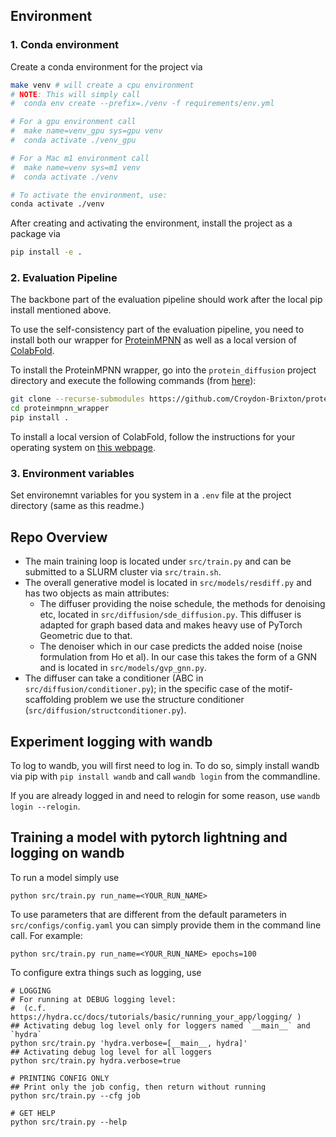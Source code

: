 ## Environment
### 1. Conda environment
Create a conda environment for the project via
```bash
make venv # will create a cpu environment
# NOTE: This will simply call
#  conda env create --prefix=./venv -f requirements/env.yml

# For a gpu environment call
#  make name=venv_gpu sys=gpu venv
#  conda activate ./venv_gpu

# For a Mac m1 environment call
#  make name=venv sys=m1 venv
#  conda activate ./venv

# To activate the environment, use:
conda activate ./venv
```

After creating and activating the environment, install the project as a package via
```bash
pip install -e .
```

### 2. Evaluation Pipeline

The backbone part of the evaluation pipeline should work after the local pip install mentioned above.

To use the self-consistency part of the evaluation pipeline, you need to install both our wrapper for [ProteinMPNN](https://www.science.org/doi/10.1126/science.add2187#:~:text=ProteinMPNN%20solves%20sequence%20design%20problems,rescues%20previously%20failed%20designs%20made) as well as a local version of [ColabFold](https://www.nature.com/articles/s41592-022-01488-1).

To install the ProteinMPNN wrapper, go into the `protein_diffusion` project directory and execute the following commands (from [here](https://github.com/Croydon-Brixton/proteinmpnn_wrapper/tree/main)):

```bash
git clone --recurse-submodules https://github.com/Croydon-Brixton/proteinmpnn_wrapper.git
cd proteinmpnn_wrapper
pip install .
```

To install a local version of ColabFold, follow the instructions for your operating system on [this webpage](https://github.com/YoshitakaMo/localcolabfold).

### 3. Environment variables

Set environemnt variables for you system in a `.env` file at the project directory
(same as this readme.)

## Repo Overview

- The main training loop is located under `src/train.py` and can be submitted to a SLURM cluster via `src/train.sh`.
- The overall generative model is located in `src/models/resdiff.py` and has two objects as main attributes:
    - The diffuser providing the noise schedule, the methods for denoising etc, located in `src/diffusion/sde_diffusion.py`. This diffuser is adapted for graph based data and makes heavy use of PyTorch Geometric due to that.
    - The denoiser which in our case predicts the added noise (noise formulation from Ho et al). In our case this takes the form of a GNN and is located in `src/models/gvp_gnn.py`.
- The diffuser can take a conditioner (ABC in `src/diffusion/conditioner.py`); in the specific case of the motif-scaffolding problem we use the structure conditioner (`src/diffusion/structconditioner.py`).


## Experiment logging with wandb

To log to wandb, you will first need to log in. To do so, simply install wandb via pip
with `pip install wandb` and call `wandb login` from the commandline.

If you are already logged in and need to relogin for some reason, use `wandb login --relogin`.

## Training a model with pytorch lightning and logging on wandb

To run a model simply use

```
python src/train.py run_name=<YOUR_RUN_NAME>
```

To use parameters that are different from the default parameters in `src/configs/config.yaml`
you can simply provide them in the command line call. For example:

```
python src/train.py run_name=<YOUR_RUN_NAME> epochs=100
```
To configure extra things such as logging, use
```
# LOGGING
# For running at DEBUG logging level:
#  (c.f. https://hydra.cc/docs/tutorials/basic/running_your_app/logging/ )
## Activating debug log level only for loggers named `__main__` and `hydra`
python src/train.py 'hydra.verbose=[__main__, hydra]'
## Activating debug log level for all loggers
python src/train.py hydra.verbose=true

# PRINTING CONFIG ONLY
## Print only the job config, then return without running
python src/train.py --cfg job

# GET HELP
python src/train.py --help
```
